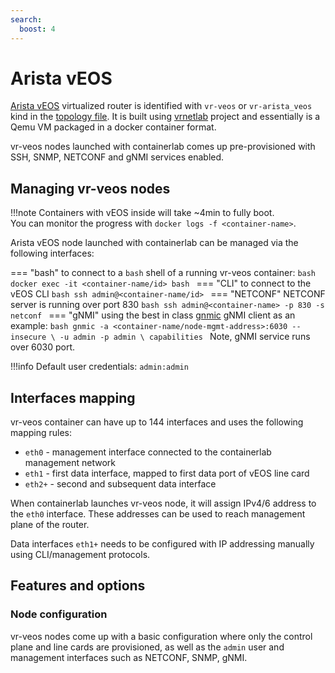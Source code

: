 ```yaml
---
search:
  boost: 4
---
```

# Arista vEOS

[Arista vEOS](https://www.arista.com/en/cg-veos-router/veos-router-overview) virtualized router is identified with `vr-veos` or `vr-arista_veos` kind in the [topology file](../topo-def-file.md). It is built using [vrnetlab](../vrnetlab.md) project and essentially is a Qemu VM packaged in a docker container format.

vr-veos nodes launched with containerlab comes up pre-provisioned with SSH, SNMP, NETCONF and gNMI services enabled.

## Managing vr-veos nodes

!!!note
    Containers with vEOS inside will take ~4min to fully boot.  
    You can monitor the progress with `docker logs -f <container-name>`.

Arista vEOS node launched with containerlab can be managed via the following interfaces:

=== "bash"
    to connect to a `bash` shell of a running vr-veos container:
    ```bash
    docker exec -it <container-name/id> bash
    ```
=== "CLI"
    to connect to the vEOS CLI
    ```bash
    ssh admin@<container-name/id>
    ```
=== "NETCONF"
    NETCONF server is running over port 830
    ```bash
    ssh admin@<container-name> -p 830 -s netconf
    ```
=== "gNMI"
    using the best in class [gnmic](https://gnmic.kmrd.dev) gNMI client as an example:
    ```bash
    gnmic -a <container-name/node-mgmt-address>:6030 --insecure \
    -u admin -p admin \
    capabilities
    ```
    Note, gNMI service runs over 6030 port.

!!!info
    Default user credentials: `admin:admin`

## Interfaces mapping
vr-veos container can have up to 144 interfaces and uses the following mapping rules:

* `eth0` - management interface connected to the containerlab management network
* `eth1` - first data interface, mapped to first data port of vEOS line card
* `eth2+` - second and subsequent data interface

When containerlab launches vr-veos node, it will assign IPv4/6 address to the `eth0` interface. These addresses can be used to reach management plane of the router.

Data interfaces `eth1+` needs to be configured with IP addressing manually using CLI/management protocols.


## Features and options
### Node configuration
vr-veos nodes come up with a basic configuration where only the control plane and line cards are provisioned, as well as the `admin` user and management interfaces such as NETCONF, SNMP, gNMI.
